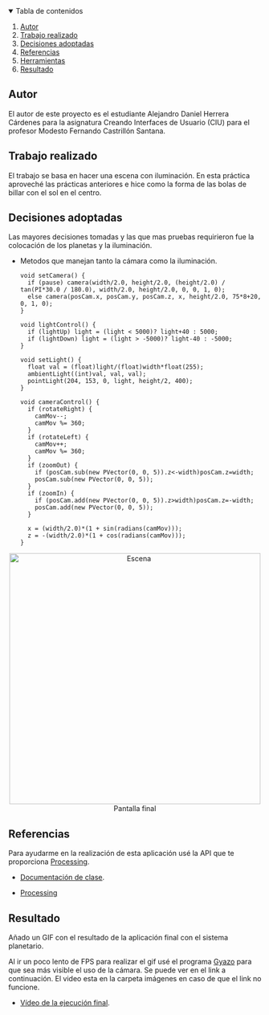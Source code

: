 <!-- TABLE OF CONTENTS -->
<details open="open">
  <summary>Tabla de contenidos</summary>
  <ol>
    <li>
      <a href="#Autor">Autor</a>
    </li>
    <li>
      <a href="#Trabajo realizado">Trabajo realizado</a>
    </li>
    <li><a href="#decisiones-adoptadas">Decisiones adoptadas</a></li>
    <li><a href="#referencias">Referencias</a></li>
    <li><a href="#herramientas">Herramientas</a></li>
    <li><a href="#resultado">Resultado</a></li>
  </ol>
</details>




## Autor

El autor de este proyecto es el estudiante Alejandro Daniel Herrera Cárdenes para la asignatura Creando Interfaces de Usuario (CIU) para el profesor Modesto Fernando Castrillón Santana. 


## Trabajo realizado

El trabajo se basa en hacer una escena con iluminación. En esta práctica aproveché las prácticas anteriores e hice como la forma de las bolas de billar con el sol en el centro.

## Decisiones adoptadas

Las mayores decisiones tomadas y las que mas pruebas requirieron fue la colocación de los planetas y la iluminación.


* Metodos que manejan tanto la cámara como la iluminación.
  ```
  void setCamera() {
    if (pause) camera(width/2.0, height/2.0, (height/2.0) / tan(PI*30.0 / 180.0), width/2.0, height/2.0, 0, 0, 1, 0);
    else camera(posCam.x, posCam.y, posCam.z, x, height/2.0, 75*8+20, 0, 1, 0);
  }

  void lightControl() {
    if (lightUp) light = (light < 5000)? light+40 : 5000;
    if (lightDown) light = (light > -5000)? light-40 : -5000;
  }

  void setLight() {
    float val = (float)light/(float)width*float(255);
    ambientLight((int)val, val, val);
    pointLight(204, 153, 0, light, height/2, 400);
  }

  void cameraControl() {
    if (rotateRight) {
      camMov--;
      camMov %= 360;
    }
    if (rotateLeft) {
      camMov++;
      camMov %= 360;
    }
    if (zoomOut) {
      if (posCam.sub(new PVector(0, 0, 5)).z<-width)posCam.z=width;
      posCam.sub(new PVector(0, 0, 5));
    }
    if (zoomIn) {
      if (posCam.add(new PVector(0, 0, 5)).z>width)posCam.z=-width;
      posCam.add(new PVector(0, 0, 5));
    }

    x = (width/2.0)*(1 + sin(radians(camMov)));
    z = -(width/2.0)*(1 + cos(radians(camMov)));
  }

 <p align="center"><img src="images/escena.png" alt="Escena" width="500" height="500"></br>Pantalla final</p>
 


## Referencias

Para ayudarme en la realización de esta aplicación usé la API que te proporciona [Processing](https://www.processing.org/).

* [Documentación de clase](https://ncvt-aep.ulpgc.es/cv/ulpgctp21/pluginfile.php/412240/mod_resource/content/40/CIU_Pr_cticas.pdf).

* [Processing](https://www.processing.org/)




## Resultado

Añado un GIF con el resultado de la aplicación final con el sistema planetario.

Al ir un poco lento de FPS para realizar el gif usé el programa [Gyazo](https://gyazo.com/) para que sea más visible el uso de la cámara. Se puede ver en el link a continuación. El video esta en la carpeta imágenes en caso de que el link no funcione.
* [Vídeo de la ejecución final](https://gyazo.com/4d2061601668795e016d7e162f0bbc1e).

 
